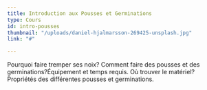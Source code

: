 ```yaml
---
title: Introduction aux Pousses et Germinations
type: Cours
id: intro-pousses
thumbnail: "/uploads/daniel-hjalmarsson-269425-unsplash.jpg"
link: "#"

---
```

Pourquoi faire tremper ses noix? Comment faire des pousses et des germinations?Équipement et temps requis. Où trouver le matériel? Propriétés des différentes pousses et germinations.